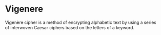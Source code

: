 # Vigenere
Vigenère cipher is a method of encrypting alphabetic text by using a series of interwoven Caesar ciphers based on the letters of a keyword.
